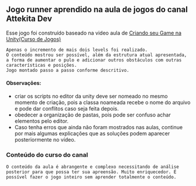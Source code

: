 ## Jogo runner aprendido na aula de jogos do canal Attekita Dev

Esse jogo foi construído baseado na video aula de [Criando seu Game na Unity(Curso de Jogos)](https://www.youtube.com/watch?v=PEq3VXgpYnI&list=PLprgbdnzrDkH4AP7Qv-xKMvuGCMT54y8O)

    Apenas o incremento de mais dois levels foi realizado. 
    O conteúdo mostrou ser possível, além da estrutura atual apresentada, a forma de aumentar o pulo e adicionar outros obstáculos com outras características e posições. 
    Jogo montado passo a passo conforme descritivo. 
#### Observações:
- criar os scripts no editor da unity deve ser nomeado no mesmo momento de criação, pois a classa noameada recebe o nome do arquivo e pode dar conflitos caso seja feita depois.
- obedecer a organização de pastas, pois pode ser confuso achar elementos pelo editor.
- Caso tenha erros que ainda não foram mostrados nas aulas, continue por mais algumas explicações que as soluções podem aparecer posteriormente no vídeo.

### Conteúdo do curso do canal

    O conteúdo da aula é abrangente e complexo necessitando de análise posterior para que possa ter sua apreensão. Muito enriquecedor. É possível fazer o jogo inteiro sem aprender totalmente o conteúdo.